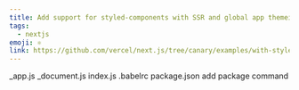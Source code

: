 ```yaml
---
title: Add support for styled-components with SSR and global app themeing to Nextjs
tags:
  - nextjs
emoji: ⚛️
link: https://github.com/vercel/next.js/tree/canary/examples/with-styled-components
---
```


\_app.js
\_document.js
index.js
.babelrc
package.json
add package command
